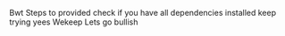 Bwt
Steps to provided
check if you have all dependencies installed
keep trying
yees
Wekeep
Lets go
bullish 